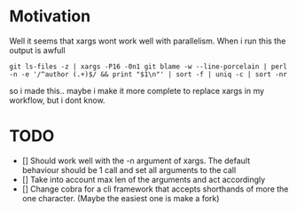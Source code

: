 # Motivation
Well it seems that xargs wont work well with parallelism. When i run this the output is awfull
```shell
git ls-files -z | xargs -P16 -0n1 git blame -w --line-porcelain | perl -n -e '/^author (.+)$/ && print "$1\n"' | sort -f | uniq -c | sort -nr
```
so i made this.. maybe i make it more complete to replace xargs in my workflow, but i dont know.


# TODO
- [] Should work well with the -n argument of xargs. The default behaviour should be 1 call and set all arguments to the call
- [] Take into account max len of the arguments and act accordingly
- [] Change cobra for a cli framework that accepts shorthands of more the one character. (Maybe the easiest one is make a fork)